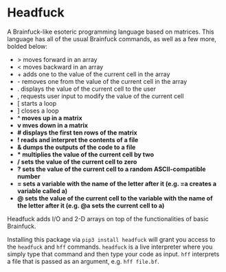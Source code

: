 # Headfuck
A Brainfuck-like esoteric programming language based on matrices.
This language has all of the usual Brainfuck commands, as well as a few more, bolded below:
* \> moves forward in an array
* < moves backward in an array
* \+ adds one to the value of the current cell in the array
* \- removes one from the value of the current cell in the array
* . displays the value of the current cell to the user
* , requests user input to modify the value of the current cell
* \[ starts a loop
* \] closes a loop
* **^ moves up in a matrix**
* **v mves down in a matrix**
* **# displays the first ten rows of the matrix**
* **! reads and interpret the contents of a file**
* **& dumps the outputs of the code to a file**
* **\* multiplies the value of the current cell by two**
* **/ sets the value of the current cell to zero**
* **? sets the value of the current cell to a random ASCII-compatible number**
* **= sets a variable with the name of the letter after it (e.g. =a creates a variable called a)**
* **@ sets the value of the current cell to the variable with the name of the letter after it (e.g. @a sets the current cell to a)**

Headfuck adds I/O and 2-D arrays on top of the functionalities of basic Brainfuck.

Installing this package via `pip3 install headfuck` will grant you access to the `headfuck` and `hff` commands. `headfuck` is a live interpreter where you simply type that command and then type your code as input. `hff` interprets a file that is passed as an argument, e.g. `hff file.bf`.